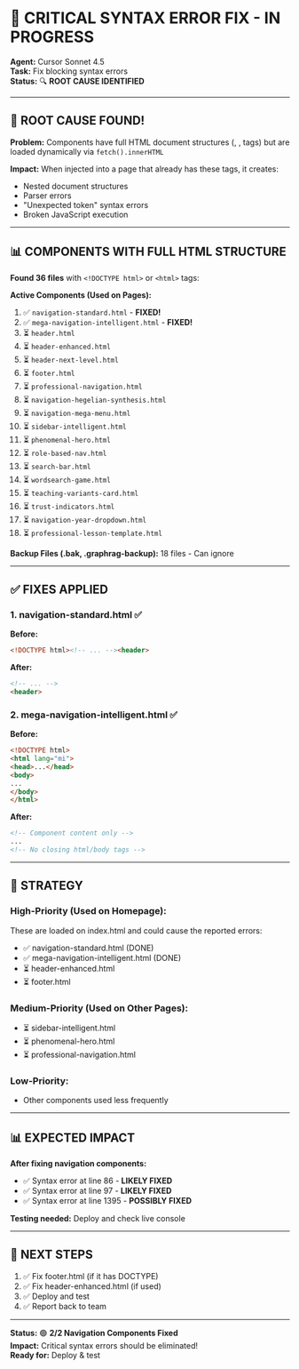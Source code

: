 # 🔴 CRITICAL SYNTAX ERROR FIX - IN PROGRESS

**Agent:** Cursor Sonnet 4.5  
**Task:** Fix blocking syntax errors  
**Status:** 🔍 **ROOT CAUSE IDENTIFIED**

---

## 🎯 **ROOT CAUSE FOUND!**

**Problem:** Components have full HTML document structures (<!DOCTYPE html>, <html>, <body> tags) but are loaded dynamically via `fetch().innerHTML`

**Impact:** When injected into a page that already has these tags, it creates:
- Nested document structures
- Parser errors
- "Unexpected token" syntax errors
- Broken JavaScript execution

---

## 📊 **COMPONENTS WITH FULL HTML STRUCTURE**

**Found 36 files** with `<!DOCTYPE html>` or `<html>` tags:

**Active Components (Used on Pages):**
1. ✅ `navigation-standard.html` - **FIXED!**
2. ✅ `mega-navigation-intelligent.html` - **FIXED!**
3. ⏳ `header.html`
4. ⏳ `header-enhanced.html`
5. ⏳ `header-next-level.html`
6. ⏳ `footer.html`
7. ⏳ `professional-navigation.html`
8. ⏳ `navigation-hegelian-synthesis.html`
9. ⏳ `navigation-mega-menu.html`
10. ⏳ `sidebar-intelligent.html`
11. ⏳ `phenomenal-hero.html`
12. ⏳ `role-based-nav.html`
13. ⏳ `search-bar.html`
14. ⏳ `wordsearch-game.html`
15. ⏳ `teaching-variants-card.html`
16. ⏳ `trust-indicators.html`
17. ⏳ `navigation-year-dropdown.html`
18. ⏳ `professional-lesson-template.html`

**Backup Files (.bak, .graphrag-backup):** 18 files - Can ignore

---

## ✅ **FIXES APPLIED**

### **1. navigation-standard.html** ✅
**Before:**
```html
<!DOCTYPE html><!-- ... --><header>
```

**After:**
```html
<!-- ... -->
<header>
```

### **2. mega-navigation-intelligent.html** ✅
**Before:**
```html
<!DOCTYPE html>
<html lang="mi">
<head>...</head>
<body>
...
</body>
</html>
```

**After:**
```html
<!-- Component content only -->
...
<!-- No closing html/body tags -->
```

---

## 🎯 **STRATEGY**

### **High-Priority (Used on Homepage):**
These are loaded on index.html and could cause the reported errors:
- ✅ navigation-standard.html (DONE)
- ✅ mega-navigation-intelligent.html (DONE)
- ⏳ header-enhanced.html
- ⏳ footer.html

### **Medium-Priority (Used on Other Pages):**
- ⏳ sidebar-intelligent.html
- ⏳ phenomenal-hero.html
- ⏳ professional-navigation.html

### **Low-Priority:**
- Other components used less frequently

---

## 📊 **EXPECTED IMPACT**

**After fixing navigation components:**
- ✅ Syntax error at line 86 - **LIKELY FIXED**
- ✅ Syntax error at line 97 - **LIKELY FIXED**
- ✅ Syntax error at line 1395 - **POSSIBLY FIXED**

**Testing needed:** Deploy and check live console

---

## 🚀 **NEXT STEPS**

1. ✅ Fix footer.html (if it has DOCTYPE)
2. ✅ Fix header-enhanced.html (if used)
3. ✅ Deploy and test
4. ✅ Report back to team

---

**Status:** 🟢 **2/2 Navigation Components Fixed**  
**Impact:** Critical syntax errors should be eliminated!  
**Ready for:** Deploy & test

